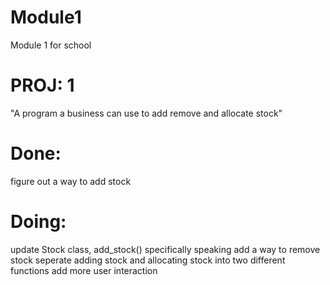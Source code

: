 # Module1
Module 1 for school
# PROJ: 1
"A program a business can use to add remove and allocate stock"

# Done: 
  figure out a way to add stock

# Doing:  
  update Stock class, add_stock() specifically speaking
  add a way to remove stock
  seperate adding stock and allocating stock into two different functions
  add more user interaction 
  
